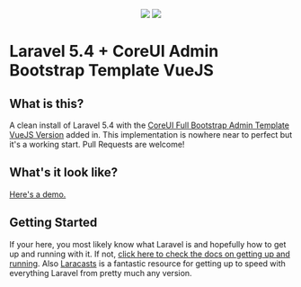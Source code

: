 <p align="center">
    <img src="https://laravel.com/assets/img/components/logo-laravel.svg">
    <img src="https://vuejs.org/images/logo.png">
</p>


# Laravel 5.4 + CoreUI Admin Bootstrap Template VueJS


## What is this?

A clean install of Laravel 5.4 with the [CoreUI Full Bootstrap Admin Template VueJS Version](https://github.com/mrholek/CoreUI-Free-Bootstrap-Admin-Template/tree/master/Vue_Full_Project) added in. This implementation is nowhere near to perfect but it's a working start. Pull Requests are welcome!


## What's it look like?

[Here's a demo.](http://coreui.io/demo/Vue_Demo/)


## Getting Started

If your here, you most likely know what Laravel is and hopefully how to get up and running with it. If not, [click here to check the docs on getting up and running](https://laravel.com/docs/5.4/). Also [Laracasts](https://laracasts.com) is a fantastic resource for getting up to speed with everything Laravel from pretty much any version.
